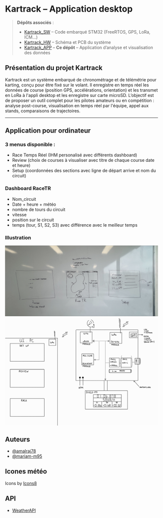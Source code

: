 # Kartrack – Application desktop

> **Dépôts associés** :  
> - [Kartrack_SW](https://github.com/erripe13/Kartrack_SW) – Code embarqué STM32 (FreeRTOS, GPS, LoRa, ICM...)  
> - [Kartrack_HW](https://github.com/erripe13/Kartrack_HW) – Schéma et PCB du système  
> - [Kartrack_APP](https://github.com/erripe13/Kartrack_APP) – **Ce dépôt** – Application d’analyse et visualisation des données

## Présentation du projet Kartrack

Kartrack est un système embarqué de chronométrage et de télémétrie pour karting, conçu pour être fixé sur le volant. Il enregistre en temps réel les données de course (position GPS, accélérations, orientation) et les transmet en LoRa à l'appli desktop et les enregistre sur carte microSD. L’objectif est de proposer un outil complet pour les pilotes amateurs ou en compétition : analyse post-course, visualisation en temps réel par l'équipe, appel aux stands, comparaisons de trajectoires.

---

## Application pour ordinateur

### 3 menus disponible :
- Race Temps Réel (IHM personalisé avec différents dashboard)
- Review (choix de courses à visualiser avec titre de chaque course date et heure)
- Setup (coordonnées des sections avec ligne de départ arrive et nom du circuit)

### Dashboard RaceTR
- Nom_circuit 
- Date + heure + météo
- nombre de tours du circuit
- vitesse
- position sur le circuit
- temps (tour, S1, S2, S3) avec différence avec le meilleur temps

### Illustration
![Texte alternatif](images/schema_interface.jpeg)
![Texte alternatif](images/schema.jpg)

## Auteurs

- [@amalraj78](https://www.github.com/amalraj78)
- [@mariam-m95](https://www.github.com/mariam-m95)

## Icones météo

Icons by [Icons8](https://icones8.fr/license)

## API 

- [WeatherAPI](https://www.weatherapi.com/)
